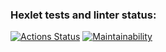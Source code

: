 ### Hexlet tests and linter status:
[![Actions Status](https://github.com/chigorka/python-project-49/actions/workflows/hexlet-check.yml/badge.svg)](https://github.com/chigorka/python-project-49/actions)
[![Maintainability](https://api.codeclimate.com/v1/badges/e17b8db78706d7dcda40/maintainability)](https://codeclimate.com/github/chigorka/python-project-49/maintainability)
